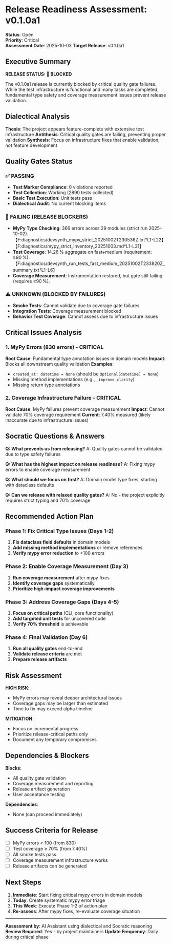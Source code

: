 # Release Readiness Assessment: v0.1.0a1

**Status**: Open  
**Priority**: Critical  
**Assessment Date**: 2025-10-03
**Target Release**: v0.1.0a1  

## Executive Summary

**RELEASE STATUS: 🔴 BLOCKED**

The v0.1.0a1 release is currently blocked by critical quality gate failures. While the test infrastructure is functional and many tasks are completed, fundamental type safety and coverage measurement issues prevent release validation.

## Dialectical Analysis

**Thesis**: The project appears feature-complete with extensive test infrastructure
**Antithesis**: Critical quality gates are failing, preventing proper validation
**Synthesis**: Focus on infrastructure fixes that enable validation, not feature development

## Quality Gates Status

### ✅ PASSING
- **Test Marker Compliance**: 0 violations reported
- **Test Collection**: Working (2890 tests collected)
- **Basic Test Execution**: Unit tests pass
- **Dialectical Audit**: No current blocking items

### 🔴 FAILING (RELEASE BLOCKERS)
- **MyPy Type Checking**: 366 errors across 29 modules (strict run 2025-10-02).【F:diagnostics/devsynth_mypy_strict_20251002T230536Z.txt†L1-L22】【F:diagnostics/mypy_strict_inventory_20251003.md†L1-L31】
- **Test Coverage**: 14.26 % aggregate on fast+medium (requirement: ≥90 %).【F:diagnostics/devsynth_run_tests_fast_medium_20251002T233820Z_summary.txt†L1-L6】
- **Coverage Measurement**: Instrumentation restored, but gate still failing (requires ≥90 %).

### ⚠️ UNKNOWN (BLOCKED BY FAILURES)
- **Smoke Tests**: Cannot validate due to coverage gate failures
- **Integration Tests**: Coverage measurement blocked
- **Behavior Test Coverage**: Cannot assess due to infrastructure issues

## Critical Issues Analysis

### 1. MyPy Errors (830 errors) - CRITICAL
**Root Cause**: Fundamental type annotation issues in domain models
**Impact**: Blocks all downstream quality validation
**Examples**:
- `created_at: datetime = None` (should be `Optional[datetime] = None`)
- Missing method implementations (e.g., `_improve_clarity`)
- Missing return type annotations

### 2. Coverage Infrastructure Failure - CRITICAL  
**Root Cause**: MyPy failures prevent coverage measurement
**Impact**: Cannot validate 70% coverage requirement
**Current**: 7.40% measured (likely inaccurate due to infrastructure issues)

## Socratic Questions & Answers

**Q: What prevents us from releasing?**
A: Quality gates cannot be validated due to type safety failures

**Q: What has the highest impact on release readiness?**
A: Fixing mypy errors to enable coverage measurement

**Q: What should we focus on first?**
A: Domain model type fixes, starting with dataclass defaults

**Q: Can we release with relaxed quality gates?**
A: No - the project explicitly requires strict typing and 70% coverage

## Recommended Action Plan

### Phase 1: Fix Critical Type Issues (Days 1-2)
1. **Fix dataclass field defaults** in domain models
2. **Add missing method implementations** or remove references
3. **Verify mypy error reduction** to <100 errors

### Phase 2: Enable Coverage Measurement (Day 3)
1. **Run coverage measurement** after mypy fixes
2. **Identify coverage gaps** systematically
3. **Prioritize high-impact coverage improvements**

### Phase 3: Address Coverage Gaps (Days 4-5)
1. **Focus on critical paths** (CLI, core functionality)
2. **Add targeted unit tests** for uncovered code
3. **Verify 70% threshold** is achievable

### Phase 4: Final Validation (Day 6)
1. **Run all quality gates** end-to-end
2. **Validate release criteria** are met
3. **Prepare release artifacts**

## Risk Assessment

**HIGH RISK**: 
- MyPy errors may reveal deeper architectural issues
- Coverage gaps may be larger than estimated
- Time to fix may exceed alpha timeline

**MITIGATION**:
- Focus on incremental progress
- Prioritize release-critical paths only
- Document any temporary compromises

## Dependencies & Blockers

**Blocks**:
- All quality gate validation
- Coverage measurement and reporting
- Release artifact generation
- User acceptance testing

**Dependencies**:
- None (can proceed immediately)

## Success Criteria for Release

- [ ] MyPy errors < 100 (from 830)
- [ ] Test coverage ≥ 70% (from 7.40%)
- [ ] All smoke tests pass
- [ ] Coverage measurement infrastructure works
- [ ] Release artifacts can be generated

## Next Steps

1. **Immediate**: Start fixing critical mypy errors in domain models
2. **Today**: Create systematic mypy error triage
3. **This Week**: Execute Phase 1-2 of action plan
4. **Re-assess**: After mypy fixes, re-evaluate coverage situation

---

**Assessment by**: AI Assistant using dialectical and Socratic reasoning
**Review Required**: Yes - by project maintainers
**Update Frequency**: Daily during critical phase
